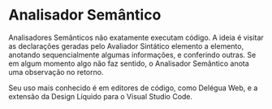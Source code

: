 # Analisador Semântico

Analisadores Semânticos não exatamente executam código. A ideia é visitar as declarações geradas pelo Avaliador Sintático elemento a elemento, anotando sequencialmente algumas informações, e conferindo outras. Se em algum momento algo não faz sentido, o Analisador Semântico anota uma observação no retorno.

Seu uso mais conhecido é em editores de código, como Delégua Web, e a extensão da Design Líquido para o Visual Studio Code.
